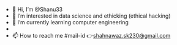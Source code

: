 - 👋 Hi, I’m @Shanu33
- 👀 I’m interested in data science and ethicking (ethical hacking)
- 🌱 I’m currently learning computer engineering
- 
- 📫 How to reach me 
#mail-id 👉shahnawaz.sk230@gmail.com


<!---
Shanu33/Shanu33 is a ✨ special ✨ repository because its `README.md` (this file) appears on your GitHub profile.
You can click the Preview link to take a look at your changes.
--->
